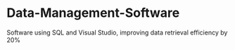 # Data-Management-Software
Software using SQL and Visual Studio, improving data retrieval efficiency by 20%
